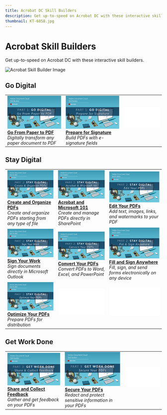 ```yaml
---
title: Acrobat DC Skill Builders
description: Get up-to-speed on Acrobat DC with these interactive skill builders
thumbnail: KT-6858.jpg
---
```


# Acrobat Skill Builders

Get up-to-speed on Acrobat DC with these interactive skill builders.

![Acrobat Skill Builder Image](../assets/Hero-SkillBuilder.png)

## Go Digital

<table>
<tr>
  <td>
    <a href="https://doccloud.adobeconnect.com/paperpdf/">
      <img alt="Paper to PDF" src="../assets/sb_papertopdf.png" />
    </a>
    <div>
    <a href="https://doccloud.adobeconnect.com/paperpdf/"><strong>Go From Paper to PDF</strong></a>
    </div>
    <em>Digitally transform any paper document to PDF</em>
    <br>
  </td>
  <td>
    <a href="https://doccloud.adobeconnect.com/skillbuilder-sigforms/">
      <img alt="Prepare for Signature" src="../assets/sb_prepareforsignature.png" />
    </a>
    <div>
    <a href="https://doccloud.adobeconnect.com/skillbuilder-sigforms/"><strong>Prepare for Signature</strong></a>
    </div>
    <em>Build PDFs with e-signature fields</em>
    <br>
  </td>
  <td>
   <img alt="Spacer" src="../assets/Whitespacer.png" />
    <div>
    <br>
  </td>
</tr>
</table>

## Stay Digital

<table>
<tr>
 <td>
    <a href="https://doccloud.adobeconnect.com/createpdfs/">
      <img alt="Create and Organize PDFs" src="../assets/sb_create.png" />
    </a>
    <div>
    <a href="https://doccloud.adobeconnect.com/createpdfs/"><strong>Create and Organize PDFs</strong></a>
    </div>
    <em>Create and organize PDFs starting from any type of file</em>
    <br>
  </td>
  <td>
    <a href="https://doccloud.adobeconnect.com/micro/">
      <img alt="Acrobat and Microsoft 101" src="../assets/sb_microsoft.png" />
    </a>
    <div>
    <a href="https://doccloud.adobeconnect.com/micro/"><strong>Acrobat and Microsoft 101</strong></a>
    </div>
    <em>Create and manage PDFs directly in SharePoint</em>
    <br>
  </td>
  <td>
    <a href="https://doccloud.adobeconnect.com/editpdf/">
      <img alt="Edit Your PDFs" src="../assets/sb_edit.png" />
    </a>
    <div>
    <a href="https://doccloud.adobeconnect.com/editpdf/"><strong>Edit Your PDFs</strong></a>
    </div>
    <em>Add text, images, links, and watermarks to your PDF</em>
    <br>
  </td>
</tr>
<tr>
  <td>
    <a href="https://doccloud.adobeconnect.com/sign/">
      <img alt="Sign Your Work" src="../assets/sb_signed.png" />
    </a>
    <div>
    <a href="https://doccloud.adobeconnect.com/sign/"><strong>Sign Your Work</strong></a>
    </div>
    <em>Sign documents directly in Microsoft Outlook</em>
    <br>
  </td>
  <td>
    <a href="https://doccloud.adobeconnect.com/convertpdfs/">
      <img alt="Convert Your PDFs" src="../assets/sb_convert.png" />
    </a>
    <div>
    <a href="https://doccloud.adobeconnect.com/convertpdfs/"><strong>Convert Your PDFs</strong></a>
    </div>
    <em>Convert PDFs to Word, Excel, and PowerPoint</em>
    <br>
  </td>
  <td>
    <a href="https://doccloud.adobeconnect.com/fillsign/">
      <img alt="Fill and Sign Anywhere" src="../assets/sb_fill.png" />
    </a>
    <div>
    <a href="https://doccloud.adobeconnect.com/fillsign/"><strong>Fill and Sign Anywhere</strong></a>
    </div>
    <em>Fill, sign, and send forms electronically on any device</em>
    <br>
  </td>
</tr>
<tr>
  <td>
    <a href="https://doccloud.adobeconnect.com/paperpdf/">
      <img alt="Optimize Your PDFs" src="../assets/sb_optimize.png" />
    </a>
    <div>
    <a href="https://doccloud.adobeconnect.com/paperpdf/"><strong>Optimize Your PDFs</strong></a>
    </div>
    <em>Prepare PDFs for distribution</em>
    <br>
  </td>
   <td>
   <img alt="Spacer" src="../assets/Whitespacer.png" />
    <div>
    <br>
  </td>
  <td>
   <img alt="Spacer" src="../assets/Whitespacer.png" />
    <div>
    <br>
  </td>
</tr>
</table>

## Get Work Done

<table>
<tr>
  <td>
    <a href="https://doccloud.adobeconnect.com/skillbuilder-share/">
      <img alt="Share and Collect Feedback" src="../assets/sb_feedback.png" />
    </a>
    <div>
    <a href="https://doccloud.adobeconnect.com/skillbuilder-share/"><strong>Share and Collect Feedback</strong></a>
    </div>
    <em>Gather and get feedback on your PDFs</em>
    <br>
  </td>
  <td>
    <a href="https://doccloud.adobeconnect.com/securepdfs/">
      <img alt="Secure Your PDFs" src="../assets/sb_secure.png" />
    </a>
    <div>
    <a href="https://doccloud.adobeconnect.com/securepdfs/"><strong>Secure Your PDFs</strong></a>
    </div>
    <em>Redact and protect sensitive information in your PDFs</em>
    <br>
  </td>
  <td>
   <img alt="Spacer" src="../assets/Whitespacer.png" />
    <div>
    <br>
  </td>
</tr>
</table>
